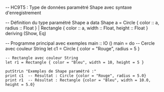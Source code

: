 -- HC9T5 : Type de données paramétré Shape avec syntaxe d'enregistrement

-- Définition du type paramétré Shape a
data Shape a
    = Circle  { color :: a, radius :: Float }
    | Rectangle { color :: a, width :: Float, height :: Float }
    deriving (Show, Eq)

-- Programme principal avec exemples
main :: IO ()
main = do
    -- Cercle avec couleur String
    let c1 = Circle { color = "Rouge", radius = 5 }
    
    -- Rectangle avec couleur String
    let r1 = Rectangle { color = "Bleu", width = 10, height = 5 }
    
    putStrLn "Exemples de Shape paramétré :"
    print c1  -- Résultat : Circle {color = "Rouge", radius = 5.0}
    print r1  -- Résultat : Rectangle {color = "Bleu", width = 10.0, height = 5.0}
